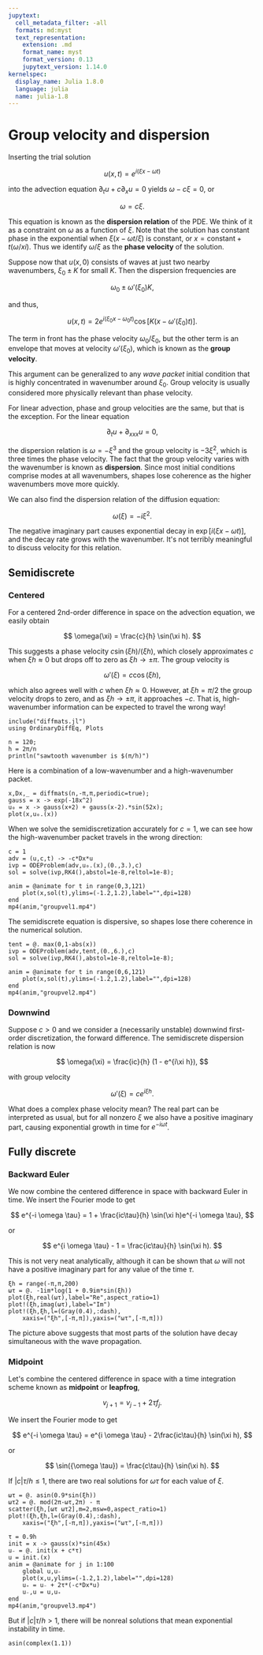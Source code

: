 ```yaml
---
jupytext:
  cell_metadata_filter: -all
  formats: md:myst
  text_representation:
    extension: .md
    format_name: myst
    format_version: 0.13
    jupytext_version: 1.14.0
kernelspec:
  display_name: Julia 1.8.0
  language: julia
  name: julia-1.8
---
```


# Group velocity and dispersion

Inserting the trial solution 

$$
u(x,t) = e^{i(\xi x - \omega t)}
$$

into the advection equation $\partial_t u + c\partial_x u= 0$ yields
$\omega - c \xi = 0$, or 

$$
\omega = c \xi.
$$

This equation is known as the **dispersion relation** of the PDE. We think of it as a constraint on $\omega$ as a function of $\xi$. Note that the solution has constant phase in the exponential when $\xi(x-\omega t/\xi)$ is constant, or $x = \text{constant} + t (\omega/xi)$. Thus we identify $\omega/\xi$ as the **phase velocity** of the solution.

Suppose now that $u(x,0)$ consists of waves at just two nearby wavenumbers, $\xi_0 \pm K$ for small $K$. Then the dispersion frequencies are

$$
\omega_0 \pm \omega'(\xi_0)K,
$$

and thus,

$$
u(x,t) = 2 e^{i(\xi_0 x - \omega_0 t)} \cos[K(x - \omega'(\xi_0) t) ].
$$

The term in front has the phase velocity $\omega_0/\xi_0$, but the other term is an envelope that moves at velocity $\omega'(\xi_0)$, which is known as the **group velocity**. 

This argument can be generalized to any *wave packet* initial condition that is highly concentrated in wavenumber around $\xi_0$. Group velocity is usually considered more physically relevant than phase velocity. 

For linear advection, phase and group velocities are the same, but that is the exception. For the linear equation

$$
\partial_t u + \partial_{xxx} u = 0,
$$

the dispersion relation is $\omega = -\xi^3$ and the group velocity is $-3\xi^2$, which is three times the phase velocity. The fact that the group velocity varies with the wavenumber is known as **dispersion**. Since most initial conditions comprise modes at all wavenumbers, shapes lose coherence as the higher wavenumbers move more quickly. 

We can also find the dispersion relation of the diffusion equation:

$$
\omega(\xi) = -i \xi^2.
$$

The negative imaginary part causes exponential decay in $\exp[i(\xi x-\omega t)]$, and the decay rate grows with the wavenumber. It's not terribly meaningful to discuss velocity for this relation.

<!-- Now suppose instead that $u(x,0)$ has a Fourier transform $\alpha(\xi)$. Then we can synthesize the solution at any time $t$ via

$$
u(x,t) = \int_{-\infty}^{\infty} \alpha(\xi) e^{i(\xi x - \omega t)} \,d\xi. 
$$

Suppose that $|\alpha|$ is highly concentrated near a wavenumber $K$. If we linearize the dispersion relation about $\xi=K$, then

$$
\omega(\xi) \approx \omega(K) + \omega'(K) (\xi-K),
$$

and if we set $W=\omega(K)$, we have

$$
\xi x - \omega t &\approx \xi x - W t - \omega'(K)t(\xi-K)    \\ 
&= Kx - W t + (\xi-K) x - \omega'(K)t(\xi-K).
$$

Thus,

$$
u(x,t) \approx e^{i(Kx - W t )} \int_{-\infty}^{\infty} \alpha(\xi) e^{i(\xi-K)(x - \omega'(K)t)} \,d\xi. 
$$


-->


## Semidiscrete

### Centered 

For a centered 2nd-order difference in space on the advection equation, we easily obtain

$$
\omega(\xi) = \frac{c}{h} \sin(\xi h).
$$

This suggests a phase velocity $c \sin(\xi h)/(\xi h)$, which closely approximates $c$ when $\xi h\approx 0$ but drops off to zero as $\xi h\to \pm \pi$. The group velocity is 

$$
\omega'(\xi) = c \cos(\xi h),
$$

which also agrees well with $c$ when $\xi h\approx 0$. However, at $\xi h=\pi/2$ the group velocity drops to zero, and as $\xi h\to \pm \pi$, it approaches $-c$. That is, high-wavenumber information can be expected to travel the wrong way!

```{code-cell}
include("diffmats.jl")
using OrdinaryDiffEq, Plots
```

```{code-cell}
n = 120;
h = 2π/n
println("sawtooth wavenumber is $(π/h)")
```

Here is a combination of a low-wavenumber and a high-wavenumber packet.

```{code-cell}
x,Dx,_ = diffmats(n,-π,π,periodic=true);
gauss = x -> exp(-18x^2)
u₀ = x -> gauss(x+2) + gauss(x-2).*sin(52x);
plot(x,u₀.(x))
```

When we solve the semidiscretization accurately for $c=1$, we can see how the high-wavenumber packet travels in the wrong direction:

```{code-cell}
c = 1
adv = (u,c,t) -> -c*Dx*u
ivp = ODEProblem(adv,u₀.(x),(0.,3.),c)
sol = solve(ivp,RK4(),abstol=1e-8,reltol=1e-8);

anim = @animate for t in range(0,3,121)
    plot(x,sol(t),ylims=(-1.2,1.2),label="",dpi=128)
end
mp4(anim,"groupvel1.mp4")
```

The semidiscrete equation is dispersive, so shapes lose there coherence in the numerical solution.

```{code-cell}
tent = @. max(0,1-abs(x))
ivp = ODEProblem(adv,tent,(0.,6.),c)
sol = solve(ivp,RK4(),abstol=1e-8,reltol=1e-8);

anim = @animate for t in range(0,6,121)
    plot(x,sol(t),ylims=(-1.2,1.2),label="",dpi=128)
end
mp4(anim,"groupvel2.mp4")
```

### Downwind 

Suppose $c>0$ and we consider a (necessarily unstable) downwind first-order discretization, the forward difference. The semidiscrete dispersion relation is now

$$
\omega(\xi) = \frac{ic}{h} (1 - e^{i\xi h}),
$$

with group velocity

$$
\omega'(\xi) = c e^{i\xi h}.
$$

What does a complex phase velocity mean? The real part can be interpreted as usual, but for all nonzero $\xi$ we also have a positive imaginary part, causing exponential growth in time for $e^{-i\omega t}$.

## Fully discrete

### Backward Euler

We now combine the centered difference in space with backward Euler in time. We insert the Fourier mode to get

$$
e^{-i \omega \tau} = 1 + \frac{ic\tau}{h} \sin(\xi h)e^{-i \omega \tau},
$$

or

$$
e^{i \omega \tau} - 1 = \frac{ic\tau}{h} \sin(\xi h).
$$

This is not very neat analytically, although it can be shown that $\omega$ will not have a positive imaginary part for any value of the time $\tau$. 

```{code-cell}
ξh = range(-π,π,200)
ωτ = @. -1im*log(1 + 0.9im*sin(ξh))
plot(ξh,real(ωτ),label="Re",aspect_ratio=1)
plot!(ξh,imag(ωτ),label="Im")
plot!(ξh,ξh,l=(Gray(0.4),:dash),
    xaxis=("ξh",[-π,π]),yaxis=("ωτ",[-π,π]))
```
The picture above suggests that most parts of the solution have decay simultaneous with the wave propagation.

### Midpoint

Let's combine the centered difference in space with a time integration scheme known as **midpoint** or **leapfrog**,

$$
v_{j+1} = v_{j-1} + 2\tau f_j. 
$$

We insert the Fourier mode to get

$$
e^{-i \omega \tau} = e^{i \omega \tau}  - 2\frac{ic\tau}{h} \sin(\xi h),
$$

or

$$
\sin({\omega \tau}) = \frac{c\tau}{h} \sin(\xi h).
$$

If $|c|\tau / h \le 1$, there are two real solutions for $\omega \tau$ for each value of $\xi$.

```{code-cell}
ωτ = @. asin(0.9*sin(ξh))
ωτ2 = @. mod(2π-ωτ,2π) - π
scatter(ξh,[ωτ ωτ2],m=2,msw=0,aspect_ratio=1)
plot!(ξh,ξh,l=(Gray(0.4),:dash),
    xaxis=("ξh",[-π,π]),yaxis=("ωτ",[-π,π]))
```

```{code-cell}
τ = 0.9h
init = x -> gauss(x)*sin(45x)
u₋ = @. init(x + c*τ)
u = init.(x)
anim = @animate for j in 1:100
    global u,u₋
    plot(x,u,ylims=(-1.2,1.2),label="",dpi=128)
    u₊ = u₋ + 2τ*(-c*Dx*u)
    u₋,u = u,u₊
end
mp4(anim,"groupvel3.mp4")
```

But if $|c|\tau / h > 1$, there will be nonreal solutions that mean exponential instability in time.

```{code-cell}
asin(complex(1.1))
```
